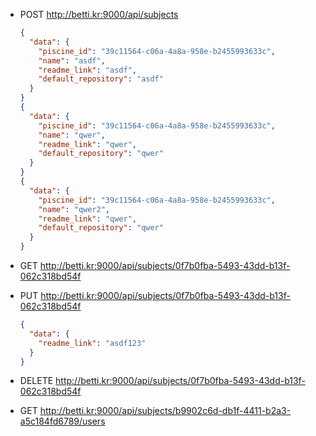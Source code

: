 - POST http://betti.kr:9000/api/subjects

  ```json
  {
    "data": {
      "piscine_id": "39c11564-c06a-4a8a-958e-b2455993633c",
      "name": "asdf",
      "readme_link": "asdf",
      "default_repository": "asdf"
    }
  }
  {
    "data": {
      "piscine_id": "39c11564-c06a-4a8a-958e-b2455993633c",
      "name": "qwer",
      "readme_link": "qwer",
      "default_repository": "qwer"
    }
  }
  {
    "data": {
      "piscine_id": "39c11564-c06a-4a8a-958e-b2455993633c",
      "name": "qwer2",
      "readme_link": "qwer",
      "default_repository": "qwer"
    }
  }
  ```

- GET http://betti.kr:9000/api/subjects/0f7b0fba-5493-43dd-b13f-062c318bd54f

- PUT http://betti.kr:9000/api/subjects/0f7b0fba-5493-43dd-b13f-062c318bd54f

  ```json
  {
    "data": {
      "readme_link": "asdf123"
    }
  }
  ```

- DELETE http://betti.kr:9000/api/subjects/0f7b0fba-5493-43dd-b13f-062c318bd54f

- GET http://betti.kr:9000/api/subjects/b9902c6d-db1f-4411-b2a3-a5c184fd6789/users
